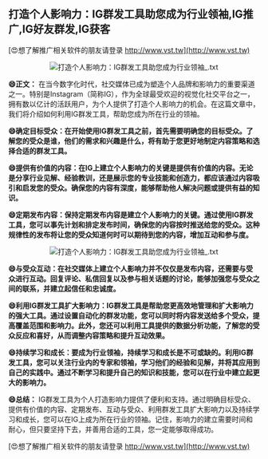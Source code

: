 ## **打造个人影响力：IG群发工具助您成为行业领袖,IG推广,IG好友群发,IG获客**

[😍想了解推广相关软件的朋友请登录 http://www.vst.tw](http://www.vst.tw)

 <center><img src="https://vst.tw/MP4/tuiguang/png/1.png" alt="打造个人影响力：IG群发工具助您成为行业领袖_.txt"></center>

**😄正文：**
在当今数字化时代，社交媒体已成为塑造个人品牌和影响力的重要渠道之一。特别是Instagram（简称IG），作为全球最受欢迎的视觉化社交平台之一，拥有数以亿计的活跃用户，为个人提供了打造个人影响力的机会。在这篇文章中，我们将介绍如何利用IG群发工具，帮助您成为所在行业的领袖。

**😄确定目标受众：在开始使用IG群发工具之前，首先需要明确您的目标受众。了解您的受众是谁，他们的需求和兴趣是什么，将有助于您更好地制定内容策略和选择合适的群发工具。**

**😄提供有价值的内容：在IG上建立个人影响力的关键是提供有价值的内容。无论是分享行业见解、经验教训，还是展示您的专业技能和创造力，都应该通过内容吸引和启发您的受众。确保您的内容有深度，能够帮助他人解决问题或提供有益的知识。**

**😄定期发布内容：保持定期发布内容是建立个人影响力的关键。通过使用IG群发工具，您可以事先计划和排定发布时间，确保您的内容按时推送给您的受众。这种规律性的发布将让您的受众知道何时可以期待到您的内容，增加互动和参与度。**

 <center><img src="https://vst.tw/MP4/tuiguang/png/0.png" alt="打造个人影响力：IG群发工具助您成为行业领袖_.txt"></center>

**😄与受众互动：在社交媒体上建立个人影响力并不仅仅是发布内容，还需要与受众进行互动。回复评论、私信回复以及参与相关话题的讨论，能够加强您与受众之间的联系，并建立起信任和忠诚度。**

**😄利用IG群发工具扩大影响力：IG群发工具是帮助您更高效地管理和扩大影响力的强大工具。通过设置自动化的群发功能，您可以同时将内容发送给多个受众，提高覆盖范围和影响力。此外，您还可以利用工具提供的数据分析功能，了解您的受众反应和喜好，从而调整内容策略和提升互动效果。**

**😄持续学习和成长：要成为行业领袖，持续学习和成长是不可或缺的。利用IG群发工具，您可以关注行业内的专家和领袖，学习他们的经验和见解，并将其应用到自己的实践中。通过不断学习和提升自己的知识和技能，您可以在行业中建立起更大的影响力。**

**😄总结：**
IG群发工具为个人打造影响力提供了便利和支持。通过明确目标受众、提供有价值的内容、定期发布、互动与受众、利用群发工具扩大影响力以及持续学习和成长，您可以在IG上成为所在行业的领袖。记住，影响力的建立需要时间和耐心，但只要坚持下去，并善用合适的工具，您一定能够取得成功。

[😍想了解推广相关软件的朋友请登录 http://www.vst.tw](http://www.vst.tw)




